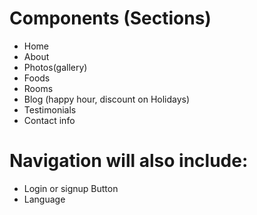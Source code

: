 # Components (Sections)

- Home
- About
- Photos(gallery)
- Foods
- Rooms
- Blog (happy hour, discount on Holidays)
- Testimonials
- Contact info

# Navigation will also include:

- Login or signup Button
- Language

